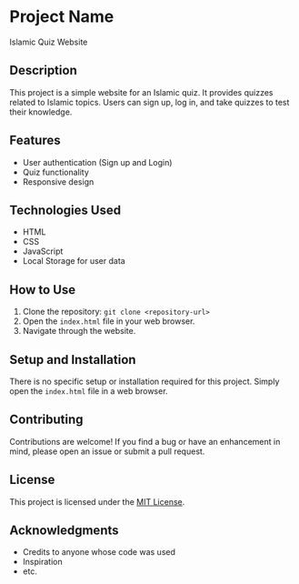 # Project Name

Islamic Quiz Website

## Description

This project is a simple website for an Islamic quiz. It provides quizzes related to Islamic topics. Users can sign up, log in, and take quizzes to test their knowledge.

## Features

- User authentication (Sign up and Login)
- Quiz functionality
- Responsive design

## Technologies Used

- HTML
- CSS
- JavaScript
- Local Storage for user data

## How to Use

1. Clone the repository: `git clone <repository-url>`
2. Open the `index.html` file in your web browser.
3. Navigate through the website.

## Setup and Installation

There is no specific setup or installation required for this project. Simply open the `index.html` file in a web browser.

## Contributing

Contributions are welcome! If you find a bug or have an enhancement in mind, please open an issue or submit a pull request.

## License

This project is licensed under the [MIT License](LICENSE).

## Acknowledgments

- Credits to anyone whose code was used
- Inspiration
- etc.

